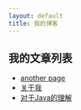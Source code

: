 ```yaml
---
layout: default
title: 我的博客
---
```


## 我的文章列表

- [another page](./another-page.html)
- [关于我](./about.html)
- [对于Java的理解](./java.html)
